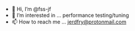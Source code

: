 - 👋 Hi, I’m @fss-jf
- 👀 I’m interested in ... performance testing/tuning
- 📫 How to reach me ... jerdfry@protonmail.com

<!---
fss-jf/fss-jf is a ✨ special ✨ repository because its `README.md` (this file) appears on your GitHub profile.
You can click the Preview link to take a look at your changes.
--->
